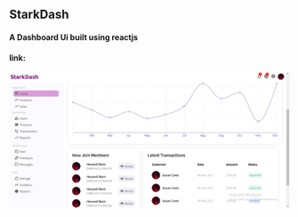 ## StarkDash

<h4>A Dashboard Ui built using reactjs</h4>
<h4>link: <a href="https://starkdash.netlify.app/"></a></h4>
<img src="./starkdash.png" />